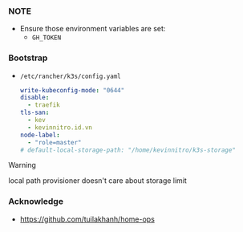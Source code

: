 ### NOTE

- Ensure those environment variables are set:
  - `GH_TOKEN`

### Bootstrap

- `/etc/rancher/k3s/config.yaml`
  ```yaml
  write-kubeconfig-mode: "0644"
  disable:
    - traefik
  tls-san:
    - kev
    - kevinnitro.id.vn
  node-label:
    - "role=master"
  # default-local-storage-path: "/home/kevinnitro/k3s-storage"
  ```

> [!WARNING]
> local path provisioner doesn't care about storage limit

### Acknowledge

- <https://github.com/tuilakhanh/home-ops>
